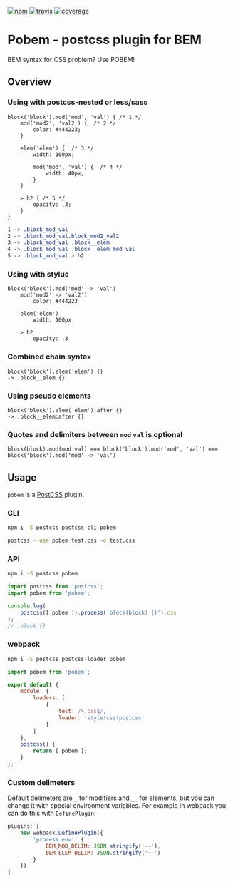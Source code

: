 [![npm](https://img.shields.io/npm/v/pobem.svg?style=flat-square)](https://www.npmjs.com/package/pobem)
[![travis](http://img.shields.io/travis/bem-contrib/css.svg?style=flat-square)](https://travis-ci.org/bem-contrib/pobem)
[![coverage](https://img.shields.io/codecov/c/github/bem-contrib/pobem.svg?style=flat-square)](https://codecov.io/github/bem-contrib/pobem)

# Pobem - postcss plugin for BEM

BEM syntax for CSS problem? Use POBEM!

## Overview

### Using with postcss-nested or less/sass

```less
block('block').mod('mod', 'val') { /* 1 */
    mod('mod2', 'val2') {  /* 2 */
        color: #444223;
    }

    elem('elem') {  /* 3 */
        width: 100px;

        mod('mod', 'val') {  /* 4 */
            width: 40px;
        }
    }

    > h2 { /* 5 */
        opacity: .3;
    }
}
```
```css
1 -> .block_mod_val
2 -> .block_mod_val.block_mod2_val2
3 -> .block_mod_val .block__elem
4 -> .block_mod_val .block__elem_mod_val
5 -> .block_mod_val > h2
```

### Using with stylus

```stylus
block('block').mod('mod' -> 'val')
    mod('mod2' -> 'val2')
        color: #444223

    elem('elem')
        width: 100px

    > h2
        opacity: .3
```

### Combined chain syntax

```less
block('block').elem('elem') {}
-> .block__elem {}
```

### Using pseudo elements

```less
block('block').elem('elem'):after {}
-> .block__elem:after {}
```

### Quotes and delimiters between `mod` `val` is optional

`block(block).mod(mod val) === block('block').mod('mod', 'val') === block('block').mod('mod' -> 'val')`

## Usage

`pobem` is a [PostCSS](https://github.com/postcss/postcss) plugin.

### CLI

```sh
npm i -S postcss postcss-cli pobem
```

```sh
postcss --use pobem test.css -o test.css
```

### API

```sh
npm i -S postcss pobem
```

```js
import postcss from 'postcss';
import pobem from 'pobem';

console.log(
    postcss([ pobem ]).process('block(block) {}').css
);
// .block {}
```

### webpack

```sh
npm i -S postcss postcss-loader pobem
```

```js
import pobem from 'pobem';

export default {
    module: {
        loaders: [
            {
                test: /\.css$/,
                loader: 'style!css!postcss'
            }
        ]
    },
    postcss() {
        return [ pobem ];
    }
};
```

### Custom delimeters

Default delimeters are `_` for modifiers and `__` for elements, but you can change it with special environment variables. For example in webpack you can do this with `DefinePlugin`:


```js
plugins: [
    new webpack.DefinePlugin({
        'process.env': {
            BEM_MOD_DELIM: JSON.stringify('--'),
            BEM_ELEM_DELIM: JSON.stringify('~~')
        }
    })
]
```
